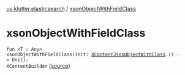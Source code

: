 [uy.klutter.elasticsearch](index.md) / [xsonObjectWithFieldClass](.)


# xsonObjectWithFieldClass
<code>fun <T : Any> xsonObjectWithFieldClass(init: [XContentJsonObjectWithClass](-x-content-json-object-with-class/index.md)<T>.() -> Unit): XContentBuilder</code> [(source)](https://github.com/kohesive/klutter/blob/master/elasticsearch-jdk7/src/main/kotlin/uy/klutter/elasticsearch/XContent.kt#L138)<br/>

